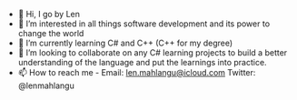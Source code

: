 - 👋 Hi, I go by Len
- 👀 I’m interested in all things software development and its power to change the world
- 🌱 I’m currently learning C# and C++ (C++ for my degree)
- 💞️ I’m looking to collaborate on any C# learning projects to build a better understanding of the language and put the learnings into practice.
- 📫 How to reach me - 
      Email: len.mahlangu@icloud.com 
      Twitter: @lenmahlangu

<!---
LenzoMan/LenzoMan is a ✨ special ✨ repository because its `README.md` (this file) appears on your GitHub profile.
You can click the Preview link to take a look at your changes.
--->
